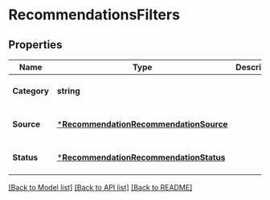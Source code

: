 # RecommendationsFilters

## Properties
Name | Type | Description | Notes
------------ | ------------- | ------------- | -------------
**Category** | **string** |  | [optional] [default to null]
**Source** | [***RecommendationRecommendationSource**](recommendation.RecommendationSource.md) |  | [optional] [default to null]
**Status** | [***RecommendationRecommendationStatus**](recommendation.RecommendationStatus.md) |  | [optional] [default to null]

[[Back to Model list]](../README.md#documentation-for-models) [[Back to API list]](../README.md#documentation-for-api-endpoints) [[Back to README]](../README.md)

